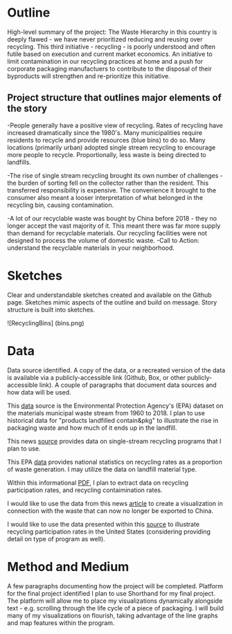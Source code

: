 # Outline #
High-level summary of the project: The Waste Hierarchy in this country is deeply flawed - we have never prioritized reducing and reusing over recycling. This third initiative - recycling - is poorly understood and often futile based on execution and current market economics. An initiative to limit contamination in our recycling practices at home and a push for corporate packaging manufactuers to contribute to the disposal of their byproducts will strengthen and re-prioritize this initiative.

## Project structure that outlines major elements of the story ##
-People generally have a positive view of recycling. Rates of recycling have increased dramatically since the 1980's. Many municipalities require residents to recycle and provide resources (blue bins) to do so. Many locations (primarily urban) adopted single stream recycling to encourage more people to recycle. Proportionally, less waste is being directed to landfills. 

-The rise of single stream recycling brought its own number of challenges - the burden of sorting fell on the collector rather than the resident. This transferred responsibility is expensive. The convenience it brought to the consumer also meant a looser interpretation of what belonged in the recycling bin, causing contamination.

-A lot of our recyclable waste was bought by China before 2018 - they no longer accept the vast majority of it. This meant there was far more supply than demand for recyclable materials. Our recycling facilities were not designed to process the volume of domestic waste.
-Call to Action: understand the recyclable materials in your neighborhood.
 
# Sketches #

Clear and understandable sketches created and available on the Github page.
Sketches mimic aspects of the outline and build on message. Story structure is built into sketches.

![RecyclingBins] (bins.png)

# Data #
Data source identified.
A copy of the data, or a recreated version of the data is available via a publicly-accessible link (Github, Box, or other publicly-accessible link). 
A couple of paragraphs that document data sources and how data will be used.

This [data](https://edg.epa.gov/metadata/catalog/search/resource/details.page?uuid=C9310A59-16D2-4002-B36B-2B0A1C637D4E![image](https://user-images.githubusercontent.com/92800996/141832257-f854b3bc-8585-466d-af0d-8cf1f61f247e.png)) source is the Environmental Protection Agency's (EPA) dataset on the materials municipal waste stream from 1960 to 2018. I plan to use historical data for "products landfilled contain&pkg" to illustrate the rise in packaging waste and how much of it ends up in the landfill. 

This news [source](https://fivethirtyeight.com/features/the-era-of-easy-recycling-may-be-coming-to-an-end/![image](https://user-images.githubusercontent.com/92800996/141832257-f854b3bc-8585-466d-af0d-8cf1f61f247e.png)) provides data on single-stream recycling programs that I plan to use.
 
This EPA [data](https://www.epa.gov/facts-and-figures-about-materials-waste-and-recycling/national-overview-facts-and-figures-materials#recycling![image](https://user-images.githubusercontent.com/92800996/141832257-f854b3bc-8585-466d-af0d-8cf1f61f247e.png)) provides national statistics on recycling rates as a proportion of waste generation. I may utilize the data on landfill material type. 

Within this informational [PDF](https://recyclingpartnership.org/wp-content/uploads/dlm_uploads/2020/02/2020-State-of-Curbside-Recycling.pdf![image](https://user-images.githubusercontent.com/92800996/141832257-f854b3bc-8585-466d-af0d-8cf1f61f247e.png)), I plan to extract data on recycling participation rates, and recycling contaimination rates.

I would like to use the data from this news [article](https://www.usatoday.com/story/news/nation-now/2018/06/21/china-ban-plastic-waste-recycling/721879002/https://www.usatoday.com/story/news/nation-now/2018/06/21/china-ban-plastic-waste-recycling/721879002/![image](https://user-images.githubusercontent.com/92800996/141832257-f854b3bc-8585-466d-af0d-8cf1f61f247e.png)) to create a visualization in connection with the waste that can now no longer be exported to China.

I would like to use the data presented within this [source](https://resource-recycling.com/recycling/2017/03/10/is-access-everything/![image](https://user-images.githubusercontent.com/92800996/141832257-f854b3bc-8585-466d-af0d-8cf1f61f247e.png)) to illustrate recycling participation rates in the United States (considering providing detail on type of program as well).

# Method and Medium #
A few paragraphs documenting how the project will be completed. Platform for the final project identified
I plan to use Shorthand for my final project. The platform will allow me to place my visualizations dynamically alongside text - e.g. scrolling through the life cycle of a piece of packaging. I will build many of my visualizations on flourish, taking advantage of the line graphs and map features within the program. 
